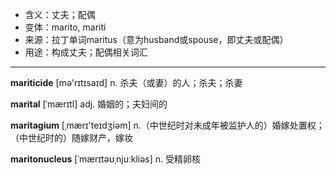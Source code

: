 - <span class="definition">含义：丈夫；配偶</span>
- <span class="definition">变体：marito, mariti</span>
- <span class="definition">来源：拉丁单词maritus（意为husband或spouse，即丈夫或配偶）</span>
- <span class="definition">用途：构成丈夫；配偶相关词汇</span>

---

<span class="vocabulary">**mariticide**</span> [mә'rɪtɪsaɪd] n. 杀夫（或妻）的人；杀夫；杀妻

<span class="vocabulary">**marital**</span> [ˈmærɪtl] adj. 婚姻的；夫妇间的

<span class="vocabulary">**maritagium**</span> [ˌmærɪ'teɪdʒiəm] n.（中世纪时对未成年被监护人的）婚嫁处置权；（中世纪时的）随嫁财产，嫁妆

<span class="vocabulary">**maritonucleus**</span> [ˈmærɪtəʊˌnjuːkliəs] n. 受精卵核

